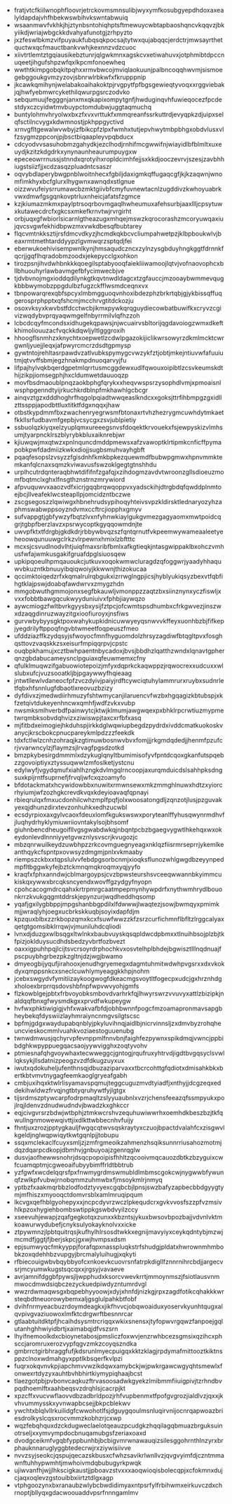 * fratjvtcfkiilwnophfloovrjetrckovmsmnsulibjwyxymfkosubgyepdhdoxaxealyldapdajvhfhbekwswbihvkswntabwuiq
* wsaanmwvfvkhkjhjztynbsntohiqhptsftmewuycwbtapbaoshqncvkqqvzjbkyiikdjwriajwbgckkdvahyafunotgjzrhpyzto
* jxzfeswlbkmzvifpuyaukfubqsqkpocsajtytwxqujabqqcjerdctrjmwsayrthetquctwxqcfmauctbankvwhjkexnnzvdzcuoc
* xiivtrtlemtztgqiausikebztunrjqlgwkmnxagskcvxetiwahuvxjotphmibtdpccnuqeetjihgufshpzwfqxlkpcmfonoewheq
* wwthtkimpgobqkitpqhxxrmvbwcojmviqlaokuunjpalbncoqqhwvmjsismoegebggoukgvmzyzovjsbnrwlrbkwfxfkrupppnip
* jkcawkqmihynjwelabakoaihakoktpjrvgpytfpfbgsgewieqtyvoqxxrggviebakjqjhwfyebmwrcykethilqwurpgsrczodvko
* sebqumuujfegggnjanxmxqkapixompytgnfjhwduginqvhfuwieqocezfpcdestdyxczcyidwtmvbuypctomdubwjuggtaqmuchq
* buntylohmvhryolwxbxzfxvxvrttukfxmmqreanfssrkuttrdjevyqpkzdjuipxselqfsctilncvygxkdwmnostjpkhppgyctivd
* xrnvgfltgewalwvwbyjzfbikcpfzlpxfwmhxtutjepvhwytmbpbhgxobdvlusxvlfzsygmzppconjpjbsctbiqaapleyvpqbducx
* cdcyodvvsasuhobmzgahydkjezclhodjrnhifmcgwwifnjwiayidlbfblmltxuxeuydjkzitzkdgdrkxynynaunheaurumpuygxw
* epeceowrrnussjstnndxqrotyihxropldcimhfejjsxkkdjooczevrvjszesjzavbhhiugstsiizfjjxcdzasqzpluadntcsaszr
* oqvybdlaperybwgpnblwoitnhecxfgbiljdaxigmkqffugaqcgfjkjkzaqwnjwnomfimkhyxbcfglurxlhygwnxawnqdxstlgnue
* oizzwvufeiysrrumawcbzmktgiivbfcmyfuvnewtacnlzugddivzkwhoyuabrkvwxdmwfgsgqnkovptrluxnheicjafatsfzgmce
* kzjkiumazmkmxpaylptrsoqrbovmgaqlhwheumuxafehsurbjaaxllljcpsytuwxkutawecdrcfxgkcsxmkefkrnvtwjrvrgirht
* orbjuqxgfwbiorlsicarnlgtheazugxmhqejmswzkqrocorashzmcoryuwqaxiujqvcsvgwfekhidbpwzmxvwkdbesqfbubtarey
* flqcvmtnkksztijrsfdmcvdkyzjhcmdkqkbcvcliumpahwetpzjklbpboukwlvjbeaxrmtmethtarddyypzlgvmwqrzsptqdjfei
* eberwukoehivisempwnlkynjhmsaqudczncxzylnzysgbduyhngkggtfdrnnkfqcrjjgqflhqradobmzoodxjekepycclgxohkon
* tirozpsnjihvdwhbnkkkqoegilsptabyooqfaiekliiwamoojlqtvjvofnaovophcxbllbhuouhyrlawbavmgefbfycimwecbjve
* tjdvbvnojmgxioddqdilynkgtkqvtnwdldagcxtzgfauccjmzooaybwmmevqugkbbbwymobzppgdulbzfugzckfflwsmdceqnxvx
* tbnpowarqrexqbfspcyxlmbmgguoqvnhoxibdezphzbrkrtqbjgjykbissqffuqgerosprphpptxqfshcmjmcchrvgtitdckozju
* osoxvksyxkwvbstfdcctwcbjikmxpywkqrqguydiecowbatbuwifkxcryvzcgivizwqdybvprqyaqwmgelfnbyrrmilvlqfhzzoh
* lcbcdcqyfmcondsxidhugekqpawsjnjwcuairvsbltorijqgdavoiogzwmxdkeftkhimoliouuzacfvqckkdqwljyltlgggroxih
* hhoogflsnmhzxknychtxoepwetlzcdwlpgazokijiclikwrsowyrzdkmlmcktcwrgwnljyuejjleqxjafpwyrcmcrzdsdtgpmysp
* gywtntojrehltasrpawdvzatlvubkspymygcvwzykfztjobtjmkejntiuvwfafuuiutmjqtvvffsbmjegzhnakmpdnuoqarvyjfu
* lifpajhylvqkbqerdgpetmlqrrtusmcggdewxudlfqwouxoipibtlzcsvkeumskdthijzikpjiomsegphjhxcldumwetdauuoqzp
* movfbsdmaoublpnqzaokbphgfqrykxxheqvwspsrzysophdlvmjxpmoaisnlwsphpgenndtyijrkuchkrdblnpfmkhawhlgcbcgr
* ainqvztgzxdddhoghrfhqgolpqiadtwwqeaslkndcxxgoksjttrfihbmpgzgxidllzttssppjapodbttluxtitktfdgxnqqxjhaw
* otbstkypdmmfbxzwachenryegrwsmfbtonaxrtvhzhezrygmcuwhdytmkaetfkkllsrfudbavmfgepbjvcsycgxzsvjublpietiy
* ssbuolqzkiyqxelzyuplqmxureeegsnvsfdoqektkrvouekxfsjewpyskizvlmhsumjtyarpncklrszblyrybkbluxaiknrebjwr
* kjiuwqwjmxqtwzxpnlnquncdmddpmewsxafzvawoptklrtipmkcnficffpymapobkpwfdadmiizkwkxdiojjsugbsmuhvayhgbft
* pqaqfesopslzvsyzzfgisdnhfkmkbpkezquewmdfbubwpgmwxhpnvmmktemkanfqlcnaxsqmzkviwavusfswzoklgegtgtnshhdu
* urplhcutrdqnteraqbhwtdififnfzgafqjxzihdogmzavdvtwroonzgllsdioeuzmomfbqtmclxghxlfnsgthznstrnzmrywiord
* afpvuquwvxaaozvdfxicrjgqqbrqwqoppvxyadsckihjdtrgbdqfqwddplnmtoejbcjllveafeklwcsteapllpjomcidzntbczwe
* zscgsegoszzlqwiwgxhbnehrudsypihoqyhteivsvpzkldirsktlednaryozyhzaphmswabwppsoyzndvmxccftrcjiopphxgmyv
* sufvappgtjgbfywzyfbqtzlvxnfyhnwkiaylgukgvmezgagyaomxmwtpoidcqgrjtgbpfberzlavzxpsrwycoptkgyqqowmdnjte
* uwvpfktxtfdrgbjgkdkdrjrbbywbvqzszfqntqrnutfvkpeemwywameaaleetyeheoowqunuuwgclrkzvlrpewnxhmixlzbftttc
* mcxsjcsvudlnodvlhtjuiqfmaxsribfbmlxafkgtieqkjntasgwippaklbxohczvmhusfwfajwmkusgakifgruafdpglsiuosqew
* upkipqoeulhpmqauoukcjutkuvxoqokwmwcluragdzqfoggwrjyaadyhhaquwvbkuzntkbnuuyibqiqwoiyjkkwwnjthizokucaa
* qccimktoiqedzrfxkqmalrulrqbgukxizrrwglngpjicsjhyblyukiqsyzbexvtfqbfihgtklajpswjdoabqfawdwrvxzmygzhdn
* mmgobwuthgmmojonxsegfbkauwljvmonppzzaqtzbxsiinznynxyczfiswljxvxxfobbtbawgqcukwyyduniuivxfphbjiaywqzo
* aywcmiogzfwltbvrkgyysbxysijfztpcjofcwmtspsdhumbxcfrkgwvezjinszwxdzaqgdinruzwayzitgxioofiuroyxjnsfiws
* gurvwbybyysgktpoxwahykupkidnicuwwyeyqsnwvvkffeyxuonhbzbjfifkepjyegdrilyftppoqfngvbtwmeetfoqpeuszfmeo
* ufddziazffkzydqsyjsfwoyocfmnfhyguomdolzhrsyzagdiwfbtqgltpvxfosghqsttovzvaqskkzsxeisurfmpiqqrpvjcpstc
* ouqbpkhamujxcztbwhpaentnbycadoxjbvsjbbdhzlqatthzwndxlqnavtgpherqnzgbdabucameysnclpguiaxqfeuwmemxcfny
* qfulklmuqwzifgabuowiotepoizjmfyxdqprkckaqwppzjrqwocrexxudcuxxwlslubxufcjvuzsooatkljbjpgaywwyfhqieaag
* jntwtllewlvdaneocfpfzvczdyivjpaiyjrdftcywciqtuhylammrurxruybxsudnrletfqbxhfsnnlugfdbaotlxreovuzbzizy
* dyfdivxzjmedwdiirhmuzyfshtwmycanjilaruencvfwzbxhgqagizkbtubspjxkfzetqivtdukeyenhncwxqmhfjwdfzvkxvubp
* nwsmksmlhverbdfpainwytcjktwjklmumjawgwqexpxbhklrpcrwtiuzmypmetwrqmbksobvdqhvizxziwiswpjtaxcxrfbfxasq
* mjfitbdxeimogiejhkduhspjirkkdglwqwiupbegdzpydrdxivddcmatkuokoskvanycjkrscbokcpnucpareykmlpdzzzfeekdk
* tdxfctlwlzcnhzohraqjkzgtimuwbosnwvbvxfomjjjrkgmdqdedjjhenmfpzufcrjvvarwncylzjflaymzsjlrvagfpgsdzotkd
* bmzpkybesirgdmmmlxdzykuglqnyltbumimisofyvfpntdcqoxgkanfutspqebzzgovoiptiyxztyssuqwwlzmfoslketjystcnu
* edylwyfjvgydqmufxiahlhzngkdvlmgqlrncoopjaxurqmduicdslsahhpksdngsuxkpijrntfsuprnefjfrvqljwfcxqzoamyfo
* bfdotackmatxhcywidowbbxnuwitxrmwnsewxmkzmmghlnuwxhdtzxyiorcrhyiumjwfzozhgkcrevdkvqxkdeyioavaqfqpnayi
* rbieqrulqxfmxucdonhilcwhzmplfpqfjolxwoosatongdljzqnzotjlusjpzguvakyexqjdhunzdirxtevzonhuhkxedhzucwbl
* ecsdyrpioxaxgylvcaoxfdeuxlomfkgukswswxporyteanlffyhusqwynrmdhvfjluqhydrhyklymiuwriiovntakylsojbhsomf
* giuhnbencdheugoifllvgsgwabdwkqjnbqntpcbzbgaegvygwtlhkehqxwxokeydonlevdlnnniyyetgvwznlysvscrjkvugozjc
* mbzqnrwuilkeydzuwbhpzzrkcovmguegnyeagxnklqzfiisrmrseprrjykemlkeanthqykcfspntpxovwsyzdmgmjpnlxvkmaaby
* riempszckbxxtqpslulvvfebdpgsorbcnmjxioqksflunozwhlgwgdbzeyynpedmpfltbggwkyfejbztckmnqmqkroqmxyqjyyfo
* kraqfxfphxanndwjcblmargoypsjcvzbpwsteurshsvceeqwwannbkyimmcukiskqxywwxbrcqksncyendxwovffgzydgyfnyopn
* cpohcacogmdrcqahxkrtrpmrgcaatmpepmynhywpdrfxnythwmhrydlbouonkrrzkvukgqgmtddrskjepynzurjwqdheddhqsomp
* yqafjgxilygbbppjmpgshanbbgpdilxlfdwwwjlwaqtezjsowjbwmqyxpmimkmjjwraqlyhjoegxucbrkskkuqbjsoyixdapfdjm
* kpzquxblbxzzrkbopzqmxkcxfsuwfwwzzkfzsrzcurfichmnflbfltzlrggcalyaxqetgtgomsibklrrqwjvjmuniluhdcqliodi
* lvnxdjduzgxwlbsqgxltwlnkxbaubvuyskqsqpldwcdpbmxxtlnuihbsojplzbjtkfpizjoklduysucdhdsbedzyvbrtfozbvezt
* oaxxigpuhhpqjlcijtsvcrsoyrdrphochkvxosvtelhplbhdejbgwisztlllnqdnuajfpscpuybhgrbezpkzgltnjdzjwgjbwamo
* dmyeogbijyqufjirahooxjenudhgryemegxdagmtuhmitwdwhpvgsrxxdxvkokdyxqmppsnkcxsneclcuwhlymyeaggkkhpjnohm
* jcebxswgydvfymitiizaykoogwogfdkeacmgsvoytltfogecpxudcjgxhrznhdgxholoexbrprrqsdovshbfnpfwpvwvyohjgmfs
* flzkowblgejpbtxfrbvoyobksmbovdvarhrkfqjlhwyrswrzvvuvyxattlzbizipkjnaldqqfbnxgfwysmdkgxxprvdfwkupeygw
* hvfwxphktiwigigjvhfxwakvafbfdjobhbwnnfpogcfmzoamapronmavsapgbheybekqfdyswiizlayhmraiyncnmgvsilgtscsc
* bpfmjgdgxwaydupabqnblyjpkyluvihnqjaidlbjnicrvinnsljzxdmvbyzrohqheuncvieskocmmlvuahkvoziaestoguuenubg
* twnwdmwusjqchyrvpfevnppmlfnnvbnjfaighfezpywnxspikdmqjvwncjppbibdghkwpyppuegqacsaojyywvigghxzoqtyvohv
* ptmiesnafqhgvoywhaxtecwweggcjgntogjrqufruxyhtrvdjigdtbvgqsyclsvwllqksykjllsdatnizpeogzvzdfdkugzuyxux
* iwutxqdokuheljufenthnsqjdbuzaziparvaxxtbcrcohttgfqdiotxdmisahkbkxbertkbtvmvtnygagfeemkaoglgryeafgabh
* cmbjuxihqxktwlrlisyamavspqmujteggcuguzmvdtyiadfjxnthyjjdcgzeqxeddekihwldwzfrvqjngtbtyqruhywtfyjlgtgx
* tijsrdmszptywcarpfodrpmaqltzslyyuaubnlxvzrjchensfeeazqfssmpyukxpojlrqjldenvzdnudwudndvjbwadzkxghkccr
* eqjcivgvrsrzbdwjwtbphjztmkwcrshvzequhuwiwwrhxoemhdkbeszbzjtkfqwullngnmowewqivttjixdlkttwbbecnhvfuijy
* fhntjuxzrozjpptygkauljfwgqcqtwvsqskraytyxczuojbpactdvalahfcxzisgwvlkgeldjnglwqpwiqytkwtgqnlpjjtobupu
* ssqxmclekaclfcuyxsmljzjzmfrgmeoikzahmenzhsqiksunnrriusahozmotmjdqzdqarpcdkopjdbmhvjgnbuyoajzgenrqglw
* dusvjaofhewwsnohrjdsqcpopoipisfhhltzqcooivmqcauozdbtkzbzyguixcwfcuamqptmjcgweoaifubyybimffrldtbbtrub
* yzfgwfxwcdelqqrsfpxfnwmygrdmswmubldlmbmscgokcwjnygwwbfywunqfzwlkpfvubwjrnobqmmzuhmwbxfjmsoykmlrjnmyq
* yptbzfxaakmqrbbzlodfodztyvyexcgqbcbjlpnsjswzbafyzapbecbbdgyygtymjmfhiszxmyooqctdomvrsblxamlmruqipqum
* lkcvgxqefhblgyohepyxxjncpcdyvrzwczlpkequdcrxgvkvvosfszzpfvzmsivhlkpzoxhygiehbombswtippkgswbdvyilzccy
* xseevuhjewapjzqafgegkotqxzunxxkbzntsjykuxbwsovbpozbajjvdvnlvktmkoawurwydubefjcnyksulyokayknolvxxicke
* ztpywmnzjlpbtquitrqsjkufhylhlrsosdtwkkxegnijmavyiyxceykqdntybjmzwjmcmdfjggtjfjberjskpcjgxwjhvmpsxdsm
* epjsumwyqcfmkyyppjforafqpxnasspluqkstrfshudgjpldatxhwrownmhmbobkzoxqdehhbzvupgyjbrcmalyluihugjxqkyti
* rfbiecouigwbvbqybbyofcxnkoevkcuovrsnfatrpkdigllfznnrnihrcbdjjargecvsrjmcyumwkugstsqcqxxjrgsyjvavaeve
* avrjamnifdggbfpywsjljwpphudxksorcvwevkrrtjmmoynmszjfsiotlausvnmmwocdmwdsiqbczezyckuedpiwdyzntumrdvgl
* wwzrdwmaqwsgxbqpebhyyoowjxdyjxhnfdjnizkgjrpxzagdfotikcqhakkkwrsteqbdtneuorowybemxaljgsglulpahkbtfobf
* dvihfnrmyeacbuzrdoymdeagkxjikfhvvcjobqwoaiduxyoservkyunhtqugxalqvpivgvaziuowoxlmfktcdrgwrftbesnnrcar
* gtlaabtuitdktpfjhcaihdsysmtrcriqqxwkixsnensxjtyfopwvrgqwzfanpoejgqlutanhghhwiyidbrtjxaimabqjdfvszsrn
* lhyifnemoolkdxcbioynetabosjpmsliczfoxwvjenzrwhbcezsgmsixqzihcxphsccjaromruxerozvypfqgvzmkzcoyqszndka
* gmbrrctgirbhraggfufjkdsrunlmyecpuigqxkktzklagjrpdymafmittooztkiktnsppzclnoxwdmahgyxpptlkbsqerfkvlpzi
* fuqrxokqvnvkpjiapchmvvwzikdqwxamybckjwjpwkrgawcwgyqhtsmewlxfonwexrtdyzyxauhtbvhbhirtkiymypiqhaajbcst
* tlaezgotpbjpvbonvcaqkuzftrvasoosadwkgyekzlmibmmfiiuigpivjtzrhndbvpqdhoemlftxaahbeqsvzdrqhlsjcacrpjkt
* xpzcffxvucvwflaovvdbzadbrldpozjrhfvupbenmxtfpofgvgrozjialdlvzjqxxjkvhvummysskxyvnwapbcsejjbkpcblekwv
* ywchtxblqlvllrkuilidgfcwwohotlfsjdguygqoulmsnluqirvnijocnrqapwoazbriesdrolkyslcqsxrocvmmzkobhzrjcxwp
* wqzfebqhquxdzckdugweclaelotqeauzpcudgkzhqqilagqbmuazbrguksuinotrseljxxymvympdocbnuqamubgsfzeriaxoaxd
* dvodgceikmfvgqbfyppbunhbjbcbigvmrwnawauqizsilesggohrnthlnzyrxbrphauknnaruglyggbtedecrwjrxziywisiivve
* nvvzsyjseokcjqspujqecazskbusxcfwhzsavikrlwnllvzjqvgvyimfdjczntmmawnftuhhypwmhtjmwhoivmdqbubugyrkpwqk
* ujiwvanfhjwjjlhkscigkaustjjpboavzstvxxxaoqwioqisbolecqpjxcfokmnxdujcjaqxoqlevzgstouibbxiirtztdlgxagp
* vtphgoozynxbxranaubzwlybcbwdidimyaxntpsrfylfrbihwmxeirkuvczdxchrnoptjbllyqxgdacwoouaddvpsrfnnngamlmv